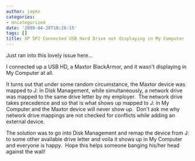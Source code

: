 ```yaml
---
author: jaymz
categories:
- Uncategorized
date: '2009-04-20T10:26:15'
tags: []
title: XP SP2 Connected USB Hard Drive not displaying in My Computer
---
```

Just ran into this lovely issue here...

I connected up a USB HD, a Maxtor BlackArmor, and it wasn't displaying in My Computer at all.

It turns out that under some random circumstance, the Maxtor device was mapped to J: in Disk Management, while simultaneously, a network drive was mapped to the same drive letter by my employer.  The network drive takes precedence and so that is what shows up mapped to J: in My Computer and the Maxtor device will never show up.  Don't ask me why network drive mappings are not checked for conflicts while adding an external device.

The solution was to go into Disk Management and remap the device from J: to some other available drive letter and voila it shows up in My Computer and everyone is happy.  Hope this helps someone banging his/her head against the wall!
